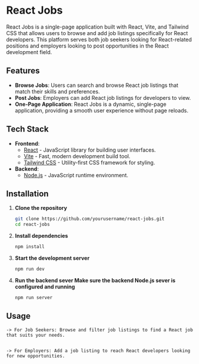 # React Jobs

React Jobs is a single-page application built with React, Vite, and Tailwind CSS that allows users to browse and add job listings specifically for React developers. This platform serves both job seekers looking for React-related positions and employers looking to post opportunities in the React development field.

## Features

- **Browse Jobs**: Users can search and browse React job listings that match their skills and preferences.
- **Post Jobs**: Employers can add React job listings for developers to view.
- **One-Page Application**: React Jobs is a dynamic, single-page application, providing a smooth user experience without page reloads.

## Tech Stack

- **Frontend**: 
  - [React](https://reactjs.org/) - JavaScript library for building user interfaces.
  - [Vite](https://vitejs.dev/) - Fast, modern development build tool.
  - [Tailwind CSS](https://tailwindcss.com/) - Utility-first CSS framework for styling.
- **Backend**:
  - [Node.js](https://nodejs.org/) - JavaScript runtime environment.

## Installation

1. **Clone the repository**
   ```bash
   git clone https://github.com/yourusername/react-jobs.git
   cd react-jobs
2. **Install dependencies**
    ```bash
    npm install

3. **Start the development server**
    ```bash
    npm run dev
4. **Run the backend sever Make sure the backend     Node.js sever is configured and running**
    ```bash
    npm run server

## Usage

    -> For Job Seekers: Browse and filter job listings to find a React job that suits your needs.
    
    
    -> For Employers: Add a job listing to reach React developers looking for new opportunities.
